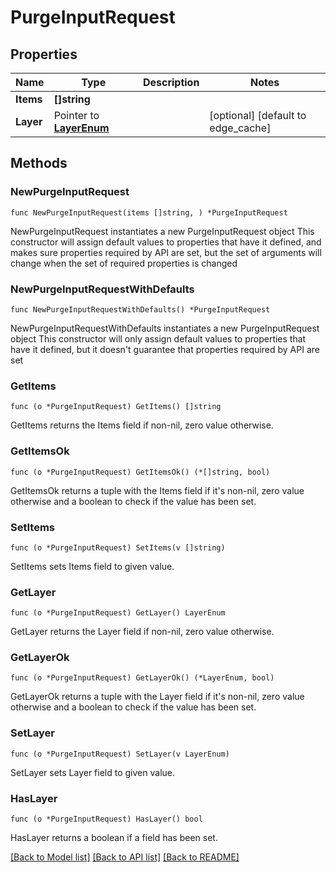 # PurgeInputRequest

## Properties

Name | Type | Description | Notes
------------ | ------------- | ------------- | -------------
**Items** | **[]string** |  | 
**Layer** | Pointer to [**LayerEnum**](LayerEnum.md) |  | [optional] [default to edge_cache]

## Methods

### NewPurgeInputRequest

`func NewPurgeInputRequest(items []string, ) *PurgeInputRequest`

NewPurgeInputRequest instantiates a new PurgeInputRequest object
This constructor will assign default values to properties that have it defined,
and makes sure properties required by API are set, but the set of arguments
will change when the set of required properties is changed

### NewPurgeInputRequestWithDefaults

`func NewPurgeInputRequestWithDefaults() *PurgeInputRequest`

NewPurgeInputRequestWithDefaults instantiates a new PurgeInputRequest object
This constructor will only assign default values to properties that have it defined,
but it doesn't guarantee that properties required by API are set

### GetItems

`func (o *PurgeInputRequest) GetItems() []string`

GetItems returns the Items field if non-nil, zero value otherwise.

### GetItemsOk

`func (o *PurgeInputRequest) GetItemsOk() (*[]string, bool)`

GetItemsOk returns a tuple with the Items field if it's non-nil, zero value otherwise
and a boolean to check if the value has been set.

### SetItems

`func (o *PurgeInputRequest) SetItems(v []string)`

SetItems sets Items field to given value.


### GetLayer

`func (o *PurgeInputRequest) GetLayer() LayerEnum`

GetLayer returns the Layer field if non-nil, zero value otherwise.

### GetLayerOk

`func (o *PurgeInputRequest) GetLayerOk() (*LayerEnum, bool)`

GetLayerOk returns a tuple with the Layer field if it's non-nil, zero value otherwise
and a boolean to check if the value has been set.

### SetLayer

`func (o *PurgeInputRequest) SetLayer(v LayerEnum)`

SetLayer sets Layer field to given value.

### HasLayer

`func (o *PurgeInputRequest) HasLayer() bool`

HasLayer returns a boolean if a field has been set.


[[Back to Model list]](../README.md#documentation-for-models) [[Back to API list]](../README.md#documentation-for-api-endpoints) [[Back to README]](../README.md)


